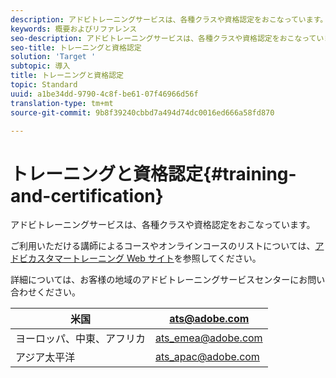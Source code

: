 ```yaml
---
description: アドビトレーニングサービスは、各種クラスや資格認定をおこなっています。
keywords: 概要およびリファレンス
seo-description: アドビトレーニングサービスは、各種クラスや資格認定をおこなっています。
seo-title: トレーニングと資格認定
solution: 'Target '
subtopic: 導入
title: トレーニングと資格認定
topic: Standard
uuid: a1be34dd-9790-4c8f-be61-07f46966d56f
translation-type: tm+mt
source-git-commit: 9b8f39240cbbd7a494d74dc0016ed666a58fd870

---
```



# トレーニングと資格認定{#training-and-certification}

アドビトレーニングサービスは、各種クラスや資格認定をおこなっています。

ご利用いただける講師によるコースやオンラインコースのリストについては、[アドビカスタマートレーニング Web サイト](https://training.adobe.com/training/courses.html#solution=adobeTarget)を参照してください。

詳細については、お客様の地域のアドビトレーニングサービスセンターにお問い合わせください。

| 米国 | [ats@adobe.com](mailto:ats@adobe.com) |
|---|---|
| ヨーロッパ、中東、アフリカ | [ats_emea@adobe.com](mailto:ats_emea@adobe.com) |
| アジア太平洋 | [ats_apac@adobe.com](mailto:ats_apac@adobe.com) |

